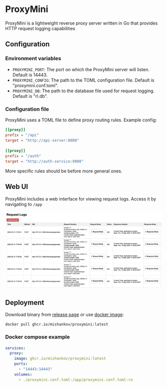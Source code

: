 # ProxyMini

ProxyMini is a lightweight reverse proxy server written in Go that provides HTTP request logging capabilities

## Configuration

### Environment variables

- `PROXYMINI_PORT`: The port on which the ProxyMini server will listen. Default is 14443.
- `PROXYMINI_CONFIG`: The path to the TOML configuration file. Default is "proxymini.conf.toml".
- `PROXYMINI_DB`: The path to the database file used for request logging. Default is "rl.db".

### Configuration file

ProxyMini uses a TOML file to define proxy routing rules. Example config:
```toml
[[proxy]]
prefix = "/api"
target = "http://api-server:8080"

[[proxy]]
prefix = "/auth"
target = "http://auth-service:9000"
```

More specific rules should be before more general ones.

## Web UI

ProxyMini includes a web interface for viewing request logs. Access it by navigating to `/app`

![web-ui](docs/images/web.png)

## Deployment

Download binary from [release page](https://github.com/mishankov/proxymini/releases) or use [docker image](https://github.com/mishankov/proxymini/pkgs/container/proxymini):

```shell
docker pull ghcr.io/mishankov/proxymini:latest
```

### Docker compose example

```yml
services:
  proxy:
    image: ghcr.io/mishankov/proxymini:latest
    ports:
      - "14443:14443"
    volumes:
      - ./proxymini.conf.toml:/app/proxymini.conf.toml:ro
```
